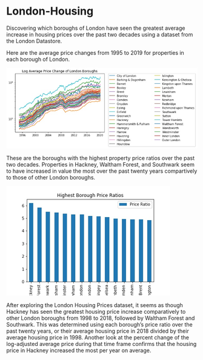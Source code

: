 # London-Housing
Discovering which boroughs of London have seen the greatest average increase in housing prices over the past two decades using a dataset from the London Datastore.

Here are the average price changes from 1995 to 2019 for properties in each borough of London.

![Average Price Change](./plots/logAvgPriceChange.jpg)

These are the boroughs with the highest property price ratios over the past two decades. Properties in Hackney, Waltham Forest, and Southwark seem to have increased in value the most over the past twenty years compartively to those of other London boroughs.

![Top Fifteen Boroughs](./plots/top15.jpg)

After exploring the London Housing Prices dataset, it seems as though Hackney has seen the greatest housing price increase comparatively to other London boroughs from 1998 to 2018, followed by Waltham Forest and Southwark. This was determined using each borough’s price ratio over the past twenty years, or their average housing price in 2018 divided by their average housing price in 1998. Another look at the percent change of the log-adjusted average price during that time frame confirms that the housing price in Hackney increased the most per year on average.